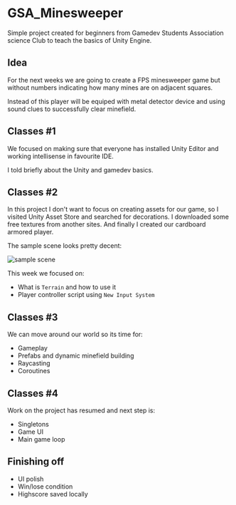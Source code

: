 # GSA_Minesweeper

Simple project created for beginners from Gamedev Students Association science Club to teach the basics of Unity Engine.

## Idea

For the next weeks we are going to create a FPS minesweeper game but without numbers indicating how many mines are on adjacent squares.

Instead of this player will be equiped with metal detector device and using sound clues to successfully clear minefield.

## Classes #1

We focused on making sure that everyone has installed Unity Editor and working intellisense in favourite IDE.

I told briefly about the Unity and gamedev basics.

## Classes #2

In this project I don't want to focus on creating assets for our game, so I visited Unity Asset Store and searched for decorations. I downloaded some free textures from another sites. And finally I created our cardboard armored player.

The sample scene looks pretty decent:

![sample scene](https://user-images.githubusercontent.com/57668948/205516133-e44288ca-2136-4595-933d-0eed18be2260.png)

This week we focused on:

- What is `Terrain` and how to use it
- Player controller script using `New Input System`

## Classes #3

We can move around our world so its time for:

- Gameplay
- Prefabs and dynamic minefield building
- Raycasting
- Coroutines

## Classes #4

Work on the project has resumed and next step is:

- Singletons
- Game UI
- Main game loop

## Finishing off

- UI polish
- Win/lose condition
- Highscore saved locally
